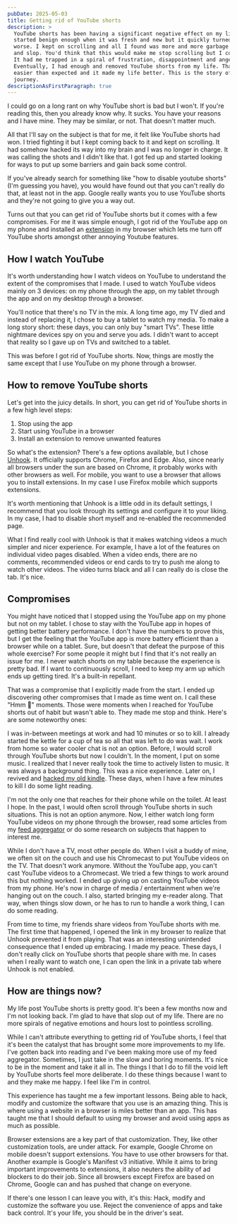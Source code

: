 ```yaml
---
pubDate: 2025-05-03
title: Getting rid of YouTube shorts
description: >
  YouTube shorts has been having a significant negative effect on my life. It
  started benign enough when it was fresh and new but it quickly turned for the
  worse. I kept on scrolling and all I found was more and more garbage content
  and slop. You'd think that this would make me stop scrolling but I couldn't.
  It had me trapped in a spiral of frustration, disappointment and anger.
  Eventually, I had enough and removed YouTube shorts from my life. That was
  easier than expected and it made my life better. This is the story of that
  journey.
descriptionAsFirstParagraph: true
---
```


I could go on a long rant on why YouTube short is bad but I won't. If you're reading this, then you already know why. It sucks. You have your reasons and I have mine. They may be similar, or not. That doesn't matter much.

All that I'll say on the subject is that for me, it felt like YouTube shorts had won. I tried fighting it but I kept coming back to it and kept on scrolling. It had somehow hacked its way into my brain and I was no longer in charge. It was calling the shots and I didn't like that. I got fed up and started looking for ways to put up some barriers and gain back some control.

If you've already search for something like "how to disable youtube shorts" (I'm guessing you have), you would have found out that you can't really do that, at least not in the app. Google really wants you to use YouTube shorts and they're not going to give you a way out.

Turns out that you can get rid of YouTube shorts but it comes with a few compromises. For me it was simple enough, I got rid of the YouTube app on my phone and installed an [extension](https://unhook.app/) in my browser which lets me turn off YouTube shorts amongst other annoying Youtube features.

## How I watch YouTube

It's worth understanding how I watch videos on YouTube to understand the extent of the compromises that I made. I used to watch YouTube videos mainly on 3 devices: on my phone through the app, on my tablet through the app and on my desktop through a browser.

You'll notice that there's no TV in the mix. A long time ago, my TV died and instead of replacing it, I chose to buy a tablet to watch my media. To make a long story short: these days, you can only buy "smart TVs". These little nightmare devices spy on you and serve you ads. I didn't want to accept that reality so I gave up on TVs and switched to a tablet.

This was before I got rid of YouTube shorts. Now, things are mostly the same except that I use YouTube on my phone through a browser.

## How to remove YouTube shorts

Let's get into the juicy details. In short, you can get rid of YouTube shorts in a few high level steps:

1. Stop using the app
2. Start using YouTube in a browser
3. Install an extension to remove unwanted features

So what's the extension? There's a few options available, but I chose [Unhook](https://unhook.app/). It officially supports Chrome, Firefox and Edge. Also, since nearly all browsers under the sun are based on Chrome, it probably works with other browsers as well. For mobile, you want to use a browser that allows you to install extensions. In my case I use Firefox mobile which supports extensions.

It's worth mentioning that Unhook is a little odd in its default settings, I recommend that you look through its settings and configure it to your liking. In my case, I had to disable short myself and re-enabled the recommended page.

What I find really cool with Unhook is that it makes watching videos a much simpler and nicer experience. For example, I have a lot of the features on individual video pages disabled. When a video ends, there are no comments, recommended videos or end cards to try to push me along to watch other videos. The video turns black and all I can really do is close the tab. It's nice.

## Compromises

You might have noticed that I stopped using the YouTube app on my phone but not on my tablet. I chose to stay with the YouTube app in hopes of getting better battery performance. I don't have the numbers to prove this, but I get the feeling that the YouTube app is more battery efficient than a browser while on a tablet. Sure, but doesn't that defeat the purpose of this whole exercise? For some people it might but I find that it's not really an issue for me. I never watch shorts on my table because the experience is pretty bad. If I want to continuously scroll, I need to keep my arm up which ends up getting tired. It's a built-in repellant.

That was a compromise that I explicitly made from the start. I ended up discovering other compromises that I made as time went on. I call these "Hmm 🤔" moments. Those were moments when I reached for YouTube shorts out of habit but wasn't able to. They made me stop and think. Here's are some noteworthy ones:

I was in-between meetings at work and had 10 minutes or so to kill. I already started the kettle for a cup of tea so all that was left to do was wait. I work from home so water cooler chat is not an option. Before, I would scroll through YouTube shorts but now I couldn't. In the moment, I put on some music. I realized that I never really took the time to actively listen to music. It was always a background thing. This was a nice experience. Later on, I revived and [hacked my old kindle](https://kindlemodding.org/). These days, when I have a few minutes to kill I do some light reading.

I'm not the only one that reaches for their phone while on the toilet. At least I hope. In the past, I would often scroll through YouTube shorts in such situations. This is not an option anymore. Now, I either watch long form YouTube videos on my phone through the browser, read some articles from my [feed aggregator](https://www.freshrss.org/) or do some research on subjects that happen to interest me.

While I don't have a TV, most other people do. When I visit a buddy of mine, we often sit on the couch and use his Chromecast to put YouTube videos on the TV. That doesn't work anymore. Without the YouTube app, you can't cast YouTube videos to a Chromecast. We tried a few things to work around this but nothing worked. I ended up giving up on casting YouTube videos from my phone. He's now in charge of media / entertainment when we're hanging out on the couch. I also, started bringing my e-reader along. That way, when things slow down, or he has to run to handle a work thing, I can do some reading.

From time to time, my friends share videos from YouTube shorts with me. The first time that happened, I opened the link in my browser to realize that Unhook prevented it from playing. That was an interesting unintended consequence that I ended up embracing. I made my peace. These days, I don't really click on YouTube shorts that people share with me. In cases when I really want to watch one, I can open the link in a private tab where Unhook is not enabled.

## How are things now?

My life post YouTube shorts is pretty good. It's been a few months now and I'm not looking back. I'm glad to have that slop out of my life. There are no more spirals of negative emotions and hours lost to pointless scrolling.

While I can't attribute everything to getting rid of YouTube shorts, I feel that it's been the catalyst that has brought some more improvements to my life. I've gotten back into reading and I've been making more use of my feed aggregator. Sometimes, I just take in the slow and boring moments. It's nice to be in the moment and take it all in. The things I that I do to fill the void left by YouTube shorts feel more deliberate. I do these things because I want to and they make me happy. I feel like I'm in control.

This experience has taught me a few important lessons. Being able to hack, modify and customize the software that you use is an amazing thing. This is where using a website in a browser is miles better than an app. This has taught me that I should default to using my browser and avoid using apps as much as possible.

Browser extensions are a key part of that customization. They, like other customization tools, are under attack. For example, Google Chrome on mobile doesn't support extensions. You have to use other browsers for that. Another example is Google's Manifest v3 initiative. While it aims to bring important improvements to extensions, it also neuters the ability of ad blockers to do their job. Since all browsers except Firefox are based on Chrome, Google can and has pushed that change on everyone.

If there's one lesson I can leave you with, it's this: Hack, modify and customize the software you use. Reject the convenience of apps and take back control. It's your life, you should be in the driver's seat.

